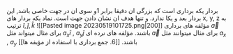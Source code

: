بردار یکه برداری است که بزرگی ان دقیقا برابر 1و سوی ان در جهت خاصی باشد, این بردار بعد و یکا ندارد. و تنها هدف ان نشان دادن جهت است. نماد یکه بردار های $\text{x, y, z}$ به ترتیب $\hat{i}, \hat{j}, \hat{k}$
![[Pasted image 20230519101725.png|200]]
مؤلفه های برداری $\overrightarrow{a}$ برای مثال میتواند مثل $a_{x}\hat{i}$ , $a_{y}\hat{j}$ باشند.
مؤلفه های نرده ای $\overrightarrow{a}$ برای مثال میتوانند مثل $a_x$ , $a_{y}$ باشند.
[[6. جمع برداری با استفاده از مؤبفه ها]]